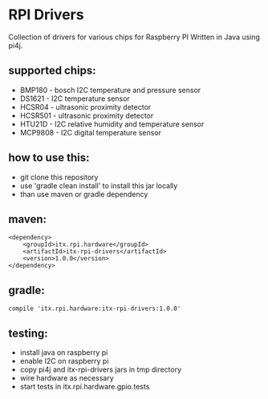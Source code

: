 RPI Drivers
===========

Collection of drivers for various chips for Raspberry PI
Written in Java using pi4j.

supported chips:
----------------
* BMP180 - bosch I2C temperature and pressure sensor
* DS1621 - I2C temperature sensor
* HCSR04 - ultrasonic proximity detector
* HCSR501 - ultrasonic proximity detector 
* HTU21D - I2C relative humidity and temperature sensor
* MCP9808 - I2C digital temperature sensor

how to use this:
----------------
* git clone this repository
* use 'gradle clean install' to install this jar locally
* than use maven or gradle dependency

maven:
------
```
<dependency>
    <groupId>itx.rpi.hardware</groupId>
    <artifactId>itx-rpi-drivers</artifactId>
    <version>1.0.0</version>
</dependency>
```

gradle:
-------
```
compile 'itx.rpi.hardware:itx-rpi-drivers:1.0.0'
```

testing:
--------
* install java on raspberry pi
* enable I2C on raspberry pi
* copy pi4j and itx-rpi-drivers jars in tmp directory
* wire hardware as necessary
* start tests in itx.rpi.hardware.gpio.tests



